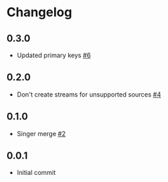 # Changelog

## 0.3.0
  * Updated primary keys [#6](https://github.com/singer-io/tap-crossbeam/pull/6)

## 0.2.0
  * Don't create streams for unsupported sources [#4](https://github.com/singer-io/tap-crossbeam/pull/4)

## 0.1.0
  * Singer merge [#2](https://github.com/singer-io/tap-crossbeam/pull/2)

## 0.0.1
  * Initial commit
